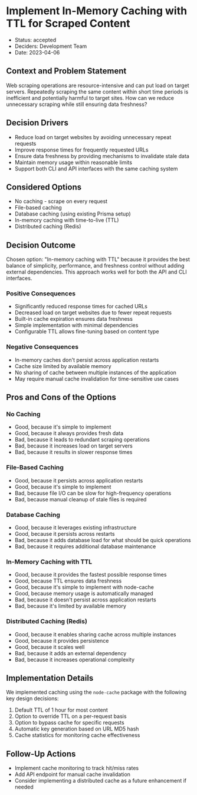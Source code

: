 # Implement In-Memory Caching with TTL for Scraped Content

- Status: accepted
- Deciders: Development Team
- Date: 2023-04-06

## Context and Problem Statement

Web scraping operations are resource-intensive and can put load on target servers. Repeatedly scraping the same content within short time periods is inefficient and potentially harmful to target sites. How can we reduce unnecessary scraping while still ensuring data freshness?

## Decision Drivers

- Reduce load on target websites by avoiding unnecessary repeat requests
- Improve response times for frequently requested URLs
- Ensure data freshness by providing mechanisms to invalidate stale data
- Maintain memory usage within reasonable limits
- Support both CLI and API interfaces with the same caching system

## Considered Options

- No caching - scrape on every request
- File-based caching
- Database caching (using existing Prisma setup)
- In-memory caching with time-to-live (TTL)
- Distributed caching (Redis)

## Decision Outcome

Chosen option: "In-memory caching with TTL" because it provides the best balance of simplicity, performance, and freshness control without adding external dependencies. This approach works well for both the API and CLI interfaces.

### Positive Consequences

- Significantly reduced response times for cached URLs
- Decreased load on target websites due to fewer repeat requests
- Built-in cache expiration ensures data freshness
- Simple implementation with minimal dependencies
- Configurable TTL allows fine-tuning based on content type

### Negative Consequences

- In-memory caches don't persist across application restarts
- Cache size limited by available memory
- No sharing of cache between multiple instances of the application
- May require manual cache invalidation for time-sensitive use cases

## Pros and Cons of the Options

### No Caching

- Good, because it's simple to implement
- Good, because it always provides fresh data
- Bad, because it leads to redundant scraping operations
- Bad, because it increases load on target servers
- Bad, because it results in slower response times

### File-Based Caching

- Good, because it persists across application restarts
- Good, because it's simple to implement
- Bad, because file I/O can be slow for high-frequency operations
- Bad, because manual cleanup of stale files is required

### Database Caching

- Good, because it leverages existing infrastructure
- Good, because it persists across restarts
- Bad, because it adds database load for what should be quick operations
- Bad, because it requires additional database maintenance

### In-Memory Caching with TTL

- Good, because it provides the fastest possible response times
- Good, because TTL ensures data freshness
- Good, because it's simple to implement with node-cache
- Good, because memory usage is automatically managed
- Bad, because it doesn't persist across application restarts
- Bad, because it's limited by available memory

### Distributed Caching (Redis)

- Good, because it enables sharing cache across multiple instances
- Good, because it provides persistence
- Good, because it scales well
- Bad, because it adds an external dependency
- Bad, because it increases operational complexity

## Implementation Details

We implemented caching using the `node-cache` package with the following key design decisions:

1. Default TTL of 1 hour for most content
2. Option to override TTL on a per-request basis
3. Option to bypass cache for specific requests
4. Automatic key generation based on URL MD5 hash
5. Cache statistics for monitoring cache effectiveness

## Follow-Up Actions

- Implement cache monitoring to track hit/miss rates
- Add API endpoint for manual cache invalidation
- Consider implementing a distributed cache as a future enhancement if needed
